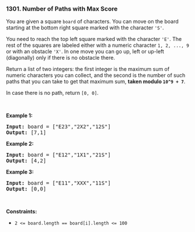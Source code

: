 <h3 align="left"> 1301. Number of Paths with Max Score</h3>
<div><p>You are given a square <code>board</code>&nbsp;of characters. You can move on the board starting at the bottom right square marked with the character&nbsp;<code>'S'</code>.</p>

<p>You need&nbsp;to reach the top left square marked with the character <code>'E'</code>. The rest of the squares are labeled either with a numeric character&nbsp;<code>1, 2, ..., 9</code> or with an obstacle <code>'X'</code>. In one move you can go up, left or up-left (diagonally) only if there is no obstacle there.</p>

<p>Return a list of two integers: the first integer is the maximum sum of numeric characters you can collect, and the second is the number of such paths that you can take to get that maximum sum, <strong>taken modulo <code>10^9 + 7</code></strong>.</p>

<p>In case there is no path, return&nbsp;<code>[0, 0]</code>.</p>

<p>&nbsp;</p>
<p><strong>Example 1:</strong></p>
<pre><strong>Input:</strong> board = ["E23","2X2","12S"]
<strong>Output:</strong> [7,1]
</pre><p><strong>Example 2:</strong></p>
<pre><strong>Input:</strong> board = ["E12","1X1","21S"]
<strong>Output:</strong> [4,2]
</pre><p><strong>Example 3:</strong></p>
<pre><strong>Input:</strong> board = ["E11","XXX","11S"]
<strong>Output:</strong> [0,0]
</pre>
<p>&nbsp;</p>
<p><strong>Constraints:</strong></p>

<ul>
	<li><code>2 &lt;= board.length == board[i].length &lt;= 100</code></li>
</ul></div>